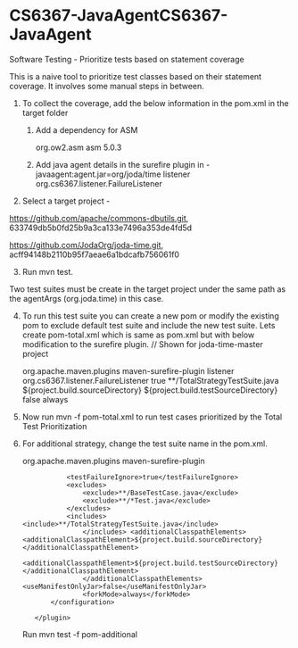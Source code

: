 # CS6367-JavaAgentCS6367-JavaAgent

Software Testing - Prioritize tests based on statement coverage

This is a naive tool to prioritize test classes based on their statement coverage. It involves some manual steps in between.

1. To collect the coverage, add the below information in the pom.xml in the target folder

	1. Add a dependency for ASM 
	
		<dependency>
			<groupId>org.ow2.asm</groupId>
			<artifactId>asm</artifactId>
			<version>5.0.3</version>
		</dependency>
		
	2. Add java agent details in the surefire plugin in <build>
		<argLine>-javaagent:agent.jar=org/joda/time</argLine> <!--Mention the package name whose classes you would like to instrument-->
			<properties>
				<property>
					<name>listener</name>
					<value>org.cs6367.listener.FailureListener</value>
				</property>
		</properties>

2. Select a target project -

https://github.com/apache/commons-dbutils.git, 633749db5b0fd25b9a3ca133e7496a353de4fd5d

https://github.com/JodaOrg/joda-time.git, acff94148b2110b95f7aeae6a1bdcafb756061f0

3. Run mvn test.

Two test suites must be create in the target project under the same path as the agentArgs (org.joda.time) in this case.

4. To run this test suite you can create a new pom or modify the existing pom to exclude default test suite and include the new test suite.
Lets create pom-total.xml which is same as pom.xml but with below modification to the surefire plugin. 
// Shown for joda-time-master project

	<plugin>
				<groupId>org.apache.maven.plugins</groupId>
				<artifactId>maven-surefire-plugin</artifactId>
				<configuration>
					<properties>
						<property>
							<name>listener</name>
							<value>org.cs6367.listener.FailureListener</value>
						</property>
					</properties>
					<testFailureIgnore>true</testFailureIgnore>
					<includes>
						<include>**/TotalStrategyTestSuite.java</include>
					</includes>
					<additionalClasspathElements> <additionalClasspathElement>${project.build.sourceDirectory}</additionalClasspathElement> 
						<additionalClasspathElement>${project.build.testSourceDirectory}</additionalClasspathElement> 
						</additionalClasspathElements> <useManifestOnlyJar>false</useManifestOnlyJar> 
						<forkMode>always</forkMode>
				</configuration>
	</plugin>
  
  5. Now run mvn -f pom-total.xml to run test cases prioritized by the Total Test Prioritization
  
  6. For additional strategy, change the test suite name in the pom.xml. 
  
     <plugin>
				<groupId>org.apache.maven.plugins</groupId>
				<artifactId>maven-surefire-plugin</artifactId>
				<configuration>
					
					<testFailureIgnore>true</testFailureIgnore>
					<excludes>
						<exclude>**/BaseTestCase.java</exclude>
						<exclude>**/*Test.java</exclude>
					</excludes>
					<includes> <include>**/TotalStrategyTestSuite.java</include> 
						</includes> <additionalClasspathElements> <additionalClasspathElement>${project.build.sourceDirectory}</additionalClasspathElement> 
						<additionalClasspathElement>${project.build.testSourceDirectory}</additionalClasspathElement> 
						</additionalClasspathElements> <useManifestOnlyJar>false</useManifestOnlyJar> 
						<forkMode>always</forkMode>
				</configuration>

			</plugin>
     
     Run mvn test -f pom-additional